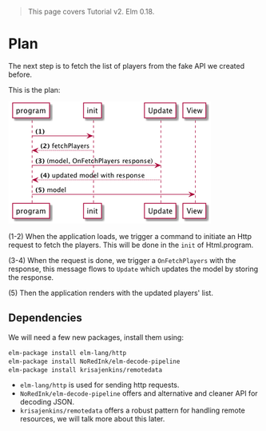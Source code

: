 > This page covers Tutorial v2. Elm 0.18.

# Plan

The next step is to fetch the list of players from the fake API we created before.

This is the plan:

![Plan](01-plan.png)

(1-2) When the application loads, we trigger a command to initiate an Http request to fetch the players. This will be done in the `init` of Html.program.

(3-4) When the request is done, we trigger a `OnFetchPlayers` with the response, this message flows to `Update` which updates the model by storing the response.

(5) Then the application renders with the updated players' list.

## Dependencies

We will need a few new packages, install them using:

```bash
elm-package install elm-lang/http 
elm-package install NoRedInk/elm-decode-pipeline 
elm-package install krisajenkins/remotedata
```

- `elm-lang/http` is used for sending http requests.
- `NoRedInk/elm-decode-pipeline` offers and alternative and cleaner API for decoding JSON.
- `krisajenkins/remotedata` offers a robust pattern for handling remote resources, we will talk more about this later.
